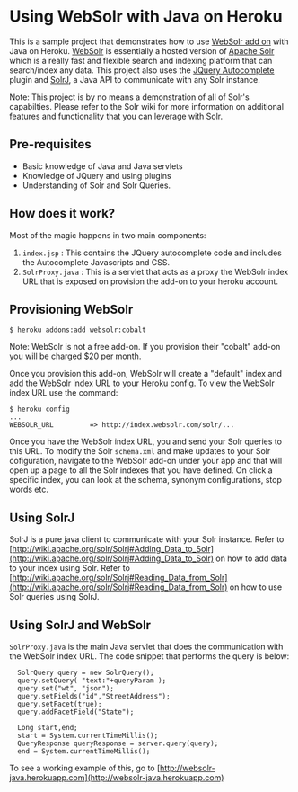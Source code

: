 # Using WebSolr with Java on Heroku

This is a sample project that demonstrates how to use  [WebSolr add on](http://addons.heroku.com/websolr) with Java on Heroku. [WebSolr](http://websolr.com/) is essentially a hosted version of [Apache Solr](http://lucene.apache.org/solr/) which is a really fast and flexible search and indexing platform that can search/index any data. This project also uses the [JQuery Autocomplete](http://docs.jquery.com/Plugins/Autocomplete) plugin and [SolrJ](http://wiki.apache.org/solr/Solrj), a Java API to communicate with any Solr instance.

Note: This project is by no means a demonstration of all of Solr's capabilties. Please refer to the Solr wiki for more information on additional features and functionality that you can leverage with Solr. 

## Pre-requisites

- Basic knowledge of Java and Java servlets
- Knowledge of JQuery and using plugins
- Understanding of Solr and Solr Queries.

## How does it work?

Most of the magic happens in two main components:

1. `index.jsp` : This contains the JQuery autocomplete code and includes the Autocomplete Javascripts and CSS.
2. `SolrProxy.java` : This is a servlet that acts as a proxy the WebSolr index URL that is exposed on provision the add-on to your heroku account.

## Provisioning WebSolr

    $ heroku addons:add websolr:cobalt

Note: WebSolr is not a free add-on. If you provision their "cobalt" add-on you will be charged $20 per month. 

Once you provision this add-on, WebSolr will create a "default" index and add the WebSolr index URL to your Heroku config. To view the WebSolr index URL use the command:

    $ heroku config
    ...
    WEBSOLR_URL         => http://index.websolr.com/solr/...

Once you have the WebSolr index URL, you and send your Solr queries to this URL. To modify the Solr `schema.xml` and make updates to your Solr cofiguration, navigate to the WebSolr add-on under your app and that will open up a page to all the Solr indexes that you have defined. On click a specific index, you can look at the schema, synonym configurations, stop words etc.


## Using SolrJ

SolrJ is a pure java client to communicate with your Solr instance. Refer to [http://wiki.apache.org/solr/Solrj#Adding_Data_to_Solr](http://wiki.apache.org/solr/Solrj#Adding_Data_to_Solr) on how to add data to your index using Solr. Refer to [http://wiki.apache.org/solr/Solrj#Reading_Data_from_Solr](http://wiki.apache.org/solr/Solrj#Reading_Data_from_Solr) on how to use Solr queries using SolrJ.


## Using SolrJ and WebSolr

`SolrProxy.java` is the main Java servlet that does the communication with the WebSolr index URL. The code snippet that performs the query is below:


      SolrQuery query = new SolrQuery();
      query.setQuery( "text:"+queryParam );
      query.set("wt", "json");
      query.setFields("id","StreetAddress");
      query.setFacet(true);
      query.addFacetField("State");
      
      Long start,end;
      start = System.currentTimeMillis();
      QueryResponse queryResponse = server.query(query);
      end = System.currentTimeMillis();

To see a working example of this, go to [http://websolr-java.herokuapp.com](http://websolr-java.herokuapp.com)

